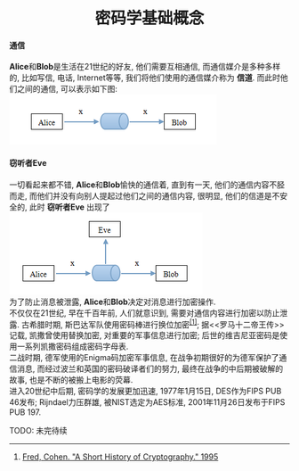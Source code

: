 # <center> 密码学基础概念 </center>
#### 通信
**Alice**和**Blob**是生活在21世纪的好友, 他们需要互相通信, 而通信媒介是多种多样的, 比如写信, 电话, Internet等等, 我们将他们使用的通信媒介称为 **信道**. 而此时他们之间的通信, 可以表示如下图:  
<img src="../_res/crypt_basic_concept1.png">  

#### 窃听者Eve
一切看起来都不错, **Alice**和**Blob**愉快的通信着, 直到有一天, 他们的通信内容不胫而走, 而他们并没有向别人提起过他们之间的通信内容, 很明显, 他们的信道是不安全的, 此时 **窃听者Eve** 出现了
<img src="../_res/crypt_basic_concept2.png">  
为了防止消息被泄露, **Alice**和**Blob**决定对消息进行加密操作.   
不仅仅在21世纪, 早在千百年前, 人们就意识到, 需要对通信内容进行加密以防止泄露.  古希腊时期, 斯巴达军队使用密码棒进行换位加密<sup>[[1]](#ref1)</sup>; 据<<罗马十二帝王传>>记载, 凯撒曾使用替换加密, 对重要的军事信息进行加密; 后世的维吉尼亚密码是使用一系列凯撒密码组成密码字母表.  
二战时期, 德军使用的Enigma码加密军事信息, 在战争初期很好的为德军保护了通信消息, 而经过波兰和英国的密码破译者们的努力, 最终在战争的中后期被破解的故事, 也是不断的被搬上电影的荧幕.   
进入20世纪中后期, 密码学的发展更加迅速, 1977年1月15日, DES作为FIPS PUB 46发布; Rijndael力压群雄, 被NIST选定为AES标准, 2001年11月26日发布于FIPS PUB 197. 

TODO: 未完待续

****
1. <span id="ref1">[Fred, Cohen. "A Short History of Cryptography." 1995](http://all.net/edu/curr/ip/Chap2-1.html)</span>